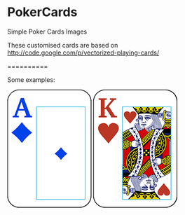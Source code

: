 PokerCards
==========

Simple Poker Cards Images

These customised cards are based on http://code.google.com/p/vectorized-playing-cards/

==========

Some examples:

![Ace of Diamonds](//github.com/GavinJoyce/PokerCards/blob/master/images/%5B192x270%5D/Ad.png?raw=true) 
![Kinf of Hearts](//github.com/GavinJoyce/PokerCards/blob/master/images/%5B192x270%5D/Kh.png?raw=true) 